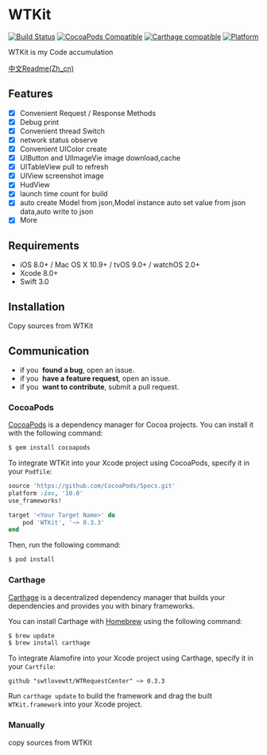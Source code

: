 WTKit
===============
[![Build Status](https://travis-ci.org/swtlovewtt/WTRequestCenter.svg?branch=master)](https://travis-ci.org/swtlovewtt/WTRequestCenter)
[![CocoaPods Compatible](https://img.shields.io/cocoapods/v/WTRequestCenter.svg)](https://img.shields.io/cocoapods/v/WTRequestCenter.svg)
[![Carthage compatible](https://img.shields.io/badge/Carthage-compatible-4BC51D.svg?style=flat)](https://github.com/Carthage/Carthage)
[![Platform](https://img.shields.io/cocoapods/p/WTRequestCenter.svg?style=flat)](http://cocoadocs.org/docsets/WTRequestCenter)

WTKit is my Code accumulation

[中文Readme(Zh_cn)](https://github.com/swtlovewtt/WTRequestCenter/blob/master/README_Zh_cn.md)

## Features
- [x] Convenient Request / Response Methods
- [x] Debug print
- [x] Convenient thread Switch
- [x] network status observe
- [x] Convenient UIColor create
- [x] UIButton and UIImageVie image download,cache
- [x] UITableView pull to refresh
- [x] UIView screenshot image
- [x] HudView
- [x] launch time count for build
- [x] auto create Model from json,Model instance auto set value from json data,auto write to json
- [x] More

## Requirements
- iOS 8.0+ / Mac OS X 10.9+ / tvOS 9.0+ / watchOS 2.0+
- Xcode 8.0+
- Swift 3.0

## Installation
Copy sources from WTKit

## Communication

- if you  **found a bug**, open an issue.
- if you  **have a feature request**, open an issue.
- if you  **want to contribute**, submit a pull request.

### CocoaPods
[CocoaPods](http://cocoapods.org) is a dependency manager for Cocoa projects. You can install it with the following command:

```bash
$ gem install cocoapods
```

To integrate WTKit into your Xcode project using CocoaPods, specify it in your `Podfile`:

```ruby
source 'https://github.com/CocoaPods/Specs.git'
platform :ios, '10.0'
use_frameworks!

target '<Your Target Name>' do
    pod 'WTKit', '~> 0.3.3'
end
```

Then, run the following command:

```bash
$ pod install
```
### Carthage

[Carthage](https://github.com/Carthage/Carthage) is a decentralized dependency manager that builds your dependencies and provides you with binary frameworks.

You can install Carthage with [Homebrew](http://brew.sh/) using the following command:

```bash
$ brew update
$ brew install carthage
```

To integrate Alamofire into your Xcode project using Carthage, specify it in your `Cartfile`:

```ogdl
github "swtlovewtt/WTRequestCenter" ~> 0.3.3
```

Run `carthage update` to build the framework and drag the built `WTKit.framework` into your Xcode project.


### Manually
copy sources from WTKit

